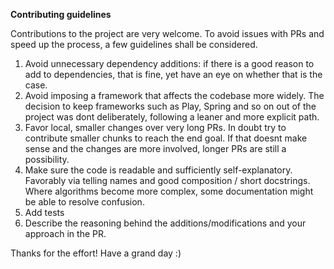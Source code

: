 **Contributing guidelines**

Contributions to the project are very welcome. To avoid issues with PRs and speed up the process, a few guidelines shall be considered.

1) Avoid unnecessary dependency additions: if there is a good reason to add to dependencies, that is fine, yet have an eye on whether that is the case.
2) Avoid imposing a framework that affects the codebase more widely. The decision to keep frameworks such as Play, Spring and so on out of the project was dont deliberately, following a leaner and more explicit path.
3) Favor local, smaller changes over very long PRs. In doubt try to contribute smaller chunks to reach the end goal. If that doesnt make sense and the changes are more involved, longer PRs are still a possibility.
4) Make sure the code is readable and sufficiently self-explanatory. Favorably via telling names and good composition / short docstrings. Where algorithms become more complex, some documentation might be able to resolve confusion.
5) Add tests
6) Describe the reasoning behind the additions/modifications and your approach in the PR.

Thanks for the effort!
Have a grand day :)
